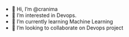 - 👋 Hi, I’m @cranima
- 👀 I’m interested in Devops.
- 🌱 I’m currently learning Machine Learning
- 💞️ I’m looking to collaborate on Devops project

<!---
cranima/cranima is a ✨ special ✨ repository because its `README.md` (this file) appears on your GitHub profile.
You can click the Preview link to take a look at your changes.
--->
